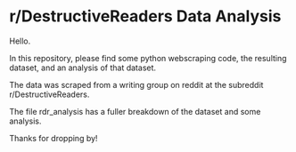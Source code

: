 # r/DestructiveReaders Data Analysis

Hello. 

In this repository, please find some python webscraping code, the resulting dataset, and an analysis of that dataset.

The data was scraped from a writing group on reddit at the subreddit r/DestructiveReaders.

The file rdr_analysis has a fuller breakdown of the dataset and some analysis.

Thanks for dropping by!

